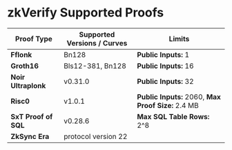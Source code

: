 # zkVerify Supported Proofs

| Proof Type           | Supported Versions / Curves | Limits                                              |
|----------------------|-----------------------------|-----------------------------------------------------|
| **Fflonk**           | Bn128                       | **Public Inputs:** 1                                |
| **Groth16**          | Bls12-381, Bn128            | **Public Inputs:** 16                               |
| **Noir Ultraplonk**  | v0.31.0                     | **Public Inputs:** 32                               |
| **Risc0**            | v1.0.1                      | **Public Inputs:** 2060, **Max Proof Size:** 2.4 MB |
| **SxT Proof of SQL** | v0.28.6                     | **Max SQL Table Rows:** 2^8                         |
| **ZkSync Era**       | protocol version 22         |                                                     |
